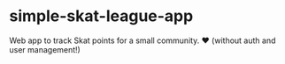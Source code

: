 # simple-skat-league-app
Web app to track Skat points for a small community. ♥️
(without auth and user management!)
